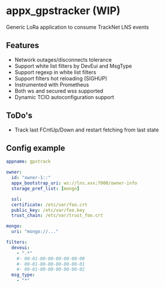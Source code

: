 # appx_gpstracker (WIP)
Generic LoRa application to consume TrackNet LNS events

## Features
* Network outages/disconnects tolerance
* Support white list filters by DevEui and MsgType
* Support regexp in white list filters
* Support filters hot reloading (SIGHUP)
* Instrumented with Prometheus
* Both ws and secured wss supported
* Dynamic TCIO autoconfiguration support

## ToDo's
* Track last FCntUp/Down and restart fetching from last state

## Config example
```yaml
appname: gpstrack

owner:
  id: "owner-1::"
  appx_bootstrap_uri: ws://lns.xxx:7000/owner-info
  storage_pref_list: [mongo]

  ssl:
  certificate: /etc/var/foo.crt
  public_key: /etc/var/foo.key
  trust_chain: /etc/var/trust_foo.crt

mongo:
  uri: "mongo://..."

filters:
  deveui:
    - ".*"
    #- 00-01-00-00-00-00-00-00
    #- 00-01-00-00-00-00-00-01
    #- 00-01-00-00-00-00-00-02
  msg_type: 
    - "*"
```